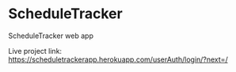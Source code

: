 # ScheduleTracker
ScheduleTracker web app

Live project link: https://scheduletrackerapp.herokuapp.com/userAuth/login/?next=/
